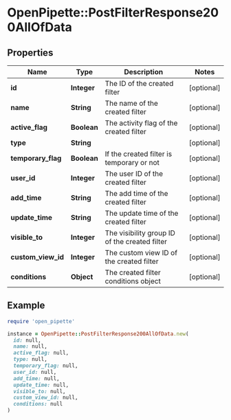 # OpenPipette::PostFilterResponse200AllOfData

## Properties

| Name | Type | Description | Notes |
| ---- | ---- | ----------- | ----- |
| **id** | **Integer** | The ID of the created filter | [optional] |
| **name** | **String** | The name of the created filter | [optional] |
| **active_flag** | **Boolean** | The activity flag of the created filter | [optional] |
| **type** | **String** |  | [optional] |
| **temporary_flag** | **Boolean** | If the created filter is temporary or not | [optional] |
| **user_id** | **Integer** | The user ID of the created filter | [optional] |
| **add_time** | **String** | The add time of the created filter | [optional] |
| **update_time** | **String** | The update time of the created filter | [optional] |
| **visible_to** | **Integer** | The visibility group ID of the created filter | [optional] |
| **custom_view_id** | **Integer** | The custom view ID of the created filter | [optional] |
| **conditions** | **Object** | The created filter conditions object | [optional] |

## Example

```ruby
require 'open_pipette'

instance = OpenPipette::PostFilterResponse200AllOfData.new(
  id: null,
  name: null,
  active_flag: null,
  type: null,
  temporary_flag: null,
  user_id: null,
  add_time: null,
  update_time: null,
  visible_to: null,
  custom_view_id: null,
  conditions: null
)
```

